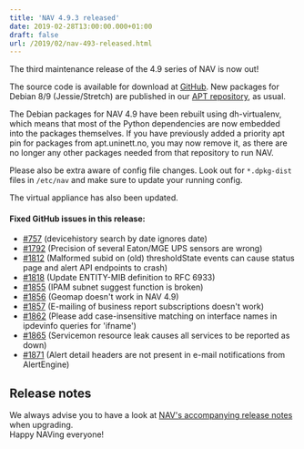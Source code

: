 ```yaml
---
title: 'NAV 4.9.3 released'
date: 2019-02-28T13:00:00.000+01:00
draft: false
url: /2019/02/nav-493-released.html
---
```


The third maintenance release of the 4.9 series of NAV is now out!

The source code is available for download at [GitHub](https://github.com/Uninett/nav/releases). New packages for Debian 8/9 (Jessie/Stretch) are published in our [APT repository](https://nav.uninett.no/install-instructions/#debian), as usual.

The Debian packages for NAV 4.9 have been rebuilt using dh-virtualenv, which means that most of the Python dependencies are now embedded into the packages themselves. If you have previously added a priority apt pin for packages from apt.uninett.no, you may now remove it, as there are no longer any other packages needed from that repository to run NAV.

Please also be extra aware of config file changes. Look out for `*.dpkg-dist` files in `/etc/nav` and make sure to update your running config.

The virtual appliance has also been updated.

#### Fixed GitHub issues in this release:

*   [#757](https://github.com/Uninett/nav/issues/757) (devicehistory search by date ignores date)
*   [#1792](https://github.com/Uninett/nav/issues/1792) (Precision of several Eaton/MGE UPS sensors are wrong)
*   [#1812](https://github.com/Uninett/nav/issues/1812) (Malformed subid on (old) thresholdState events can cause status page and alert API endpoints to crash)
*   [#1818](https://github.com/Uninett/nav/issues/1818) (Update ENTITY-MIB definition to RFC 6933)
*   [#1855](https://github.com/Uninett/nav/issues/1855) (IPAM subnet suggest function is broken)
*   [#1856](https://github.com/Uninett/nav/issues/1856) (Geomap doesn't work in NAV 4.9)
*   [#1857](https://github.com/Uninett/nav/issues/1857) (E-mailing of business report subscriptions doesn't work)
*   [#1862](https://github.com/Uninett/nav/issues/1862) (Please add case-insensitive matching on interface names in ipdevinfo queries for 'ifname')
*   [#1865](https://github.com/Uninett/nav/issues/1865) (Servicemon resource leak causes all services to be reported as down)
*   [#1871](https://github.com/Uninett/nav/issues/1871) (Alert detail headers are not present in e-mail notifications from AlertEngine)

Release notes
-------------

We always advise you to have a look at [NAV's accompanying release notes](https://nav.uninett.no/doc/4.9/release-notes.html#nav-4-9) when upgrading.  
Happy NAVing everyone!